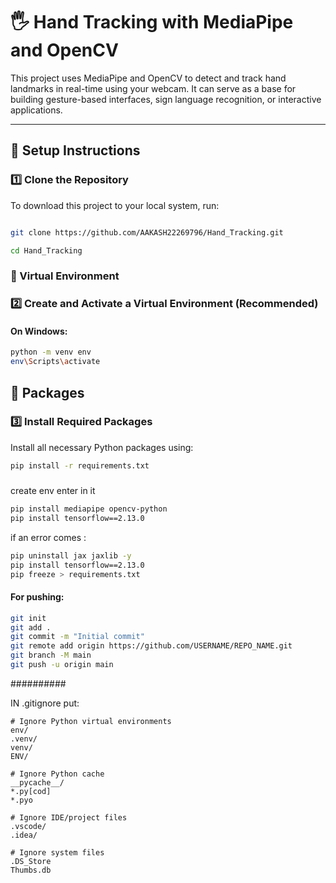 # 🖐️ Hand Tracking with MediaPipe and OpenCV

This project uses MediaPipe and OpenCV to detect and track hand landmarks in real-time using your webcam. It can serve as a base for building gesture-based interfaces, sign language recognition, or interactive applications.

---

## 🔧 Setup Instructions


### 1️⃣ Clone the Repository

To download this project to your local system, run:

```bash

git clone https://github.com/AAKASH22269796/Hand_Tracking.git

cd Hand_Tracking
```

### 🔧 Virtual Environment 

### 2️⃣ Create and Activate a Virtual Environment (Recommended)

#### On Windows:
```bash
python -m venv env
env\Scripts\activate
```


## 🔧 Packages

### 3️⃣ Install Required Packages

Install all necessary Python packages using:

```bash
pip install -r requirements.txt
```


#####
create env 
enter in it 
```bash
pip install mediapipe opencv-python 
pip install tensorflow==2.13.0
```
if an error comes : 
```bash
pip uninstall jax jaxlib -y
pip install tensorflow==2.13.0
pip freeze > requirements.txt
```

#### For pushing:
```bash
git init
git add .
git commit -m "Initial commit"
git remote add origin https://github.com/USERNAME/REPO_NAME.git
git branch -M main
git push -u origin main
```

##########

IN .gitignore put:
```.gitignore
# Ignore Python virtual environments
env/
.venv/
venv/
ENV/

# Ignore Python cache
__pycache__/
*.py[cod]
*.pyo

# Ignore IDE/project files
.vscode/
.idea/

# Ignore system files
.DS_Store
Thumbs.db
```
